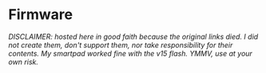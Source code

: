# Firmware

*DISCLAIMER: hosted here in good faith because the original links died. I did not create them, don't support them, nor take responsibility for their contents. My smartpad worked fine with the v15 flash. YMMV, use at your own risk.*
